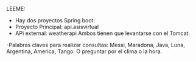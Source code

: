 LEEME:


- Hay dos proyectos Spring boot:
 - Proyecto Principal:
   api.asisvirtual 
 - APi external:
    weatherapi
 Ambos tienen que levantarse con el Tomcat.

-Palabras claves para realizar consultas:
 Messi, Maradona, Java, Luna, Argentina, America, Tango.
 O preguntar por el clima o la hora.
